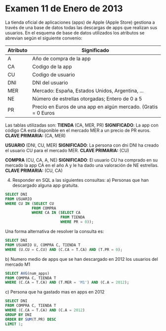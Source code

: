 # Examen 11 de Enero de 2013

La tienda oficial de aplicaciones (apps) de Apple (Apple Store) gestiona a través de una base de datos todas las descargas de apps que realizan sus usuarios. En el esquema de base de datos utilizados los atributos se abrevian según el siguiente convenio:

| Atributo | Significado                                                     |
| -------- | --------------------------------------------------------------- |
| A        | Año de compra de la app                                        |
| CA       | Codigo de la app                                                |
| CU       | Codigo de usuario                                               |
| DNI      | DNI del usuario                                                 |
| MER      | Mercado: España, Estados Unidos, Argentina, ...                |
| NE       | Número de estrellas otorgadas; Entero de 0 a 5                 |
| PR       | Precio en Euros de una app en algún mercado. (Gratis = 0 Euros |

Las tablas utilizadas son:
**TIENDA** (CA, MER, PR)
**SIGNIFICADO**: La app con código CA está disponible en el mercado MER a un precio de PR euros.
**CLAVE PRIMARIA:** (CA, MER)

**USUARIO** (DNI, CU, MER)
**SIGNIFICADO**: La persona con dni DNI ha creado el usuario CU para el mercado MER.
**CLAVE PRIMARIA:** (CU)

**COMPRA** (CU, CA, A, NE)
**SIGNIFICADO**: El usuario CU ha comprado en su mercado la app CA en el año A  y le ha dado una valoración de NE estrellas.
**CLAVE PRIMARIA:** (CU, CA)

4. Responder en SQL a las siguientes consultas:
a) Personas que han descargado alguna app gratuita.
```sql
SELECT DNI
FROM USUARIO
WHERE CU IN (SELECT CU
            FROM COMPRA
            WHERE CA IN (SELECT CA
                         FROM TIENDA
                         WHERE PR = 0));
```

Una forma alternativa de resolver la consulta es:
```sql
SELECT DNI
FROM USUARIO U, COMPRA C, TIENDA T
WHERE (U.CU = C.CU) AND (C.CA = T.CA) AND (T.PR = 0);
```

b) Numero medio de apps que se han descargado en 2012 los usuarios del mercado M1
```sql
SELECT AVG(num_apps)
FROM COMPRA C, TIENDA T
WHERE (C.CA = T.CA) AND (T.MER = 'M1') AND (C.A = 2012);
```

c) Persona que ha gastado mas en apps en 2012
```sql
SELECT DNI
FROM COMPRA C, TIENDA T
WHERE (C.CA = T.CA) AND (C.A = 2012)
GROUP BY DNI
ORDER BY SUM(T.PR) DESC
LIMIT 1;
```
